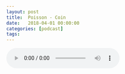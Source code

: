 ```yaml
---
layout: post
title:  Poisson - Coin
date:   2018-04-01 00:00:00
categories: [podcast]
tags:
---
```

<audio src='http://feeds.soundcloud.com/stream/423263961-la-bulle-crypto-poisson-coin.mp3' autoplay='false' controls='true' />

Poisson - Coin by HotNewCrypto
